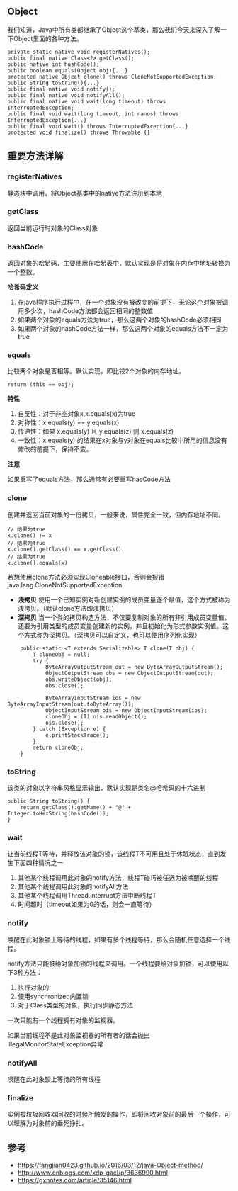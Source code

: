 ## Object

我们知道，Java中所有类都继承了Object这个基类，那么我们今天来深入了解一下Object里面的各种方法。

```
private static native void registerNatives();
public final native Class<?> getClass();
public native int hashCode();
public boolean equals(Object obj){...}
protected native Object clone() throws CloneNotSupportedException;
public String toString(){...}
public final native void notify();
public final native void notifyAll();
public final native void wait(long timeout) throws InterruptedException;
public final void wait(long timeout, int nanos) throws InterruptedException{...}
public final void wait() throws InterruptedException{...}
protected void finalize() throws Throwable {}
```

## 重要方法详解

### registerNatives

静态块中调用，将Object基类中的native方法注册到本地

### getClass

返回当前运行时对象的Class对象

### hashCode

返回对象的哈希码，主要使用在哈希表中，默认实现是将对象在内存中地址转换为一个整数。

**哈希码定义**

1. 在java程序执行过程中，在一个对象没有被改变的前提下，无论这个对象被调用多少次，hashCode方法都会返回相同的整数值
2. 如果两个对象的equals方法为true，那么这两个对象的hashCode必须相同
3. 如果两个对象的hashCode方法一样，那么这两个对象的equals方法不一定为true

### equals

比较两个对象是否相等。默认实现，即比较2个对象的内存地址。

```
return (this == obj);
```

**特性**

1. 自反性：对于非空对象x,x.equals(x)为true
2. 对称性：x.equals(y) == y.equals(x)
3. 传递性：如果 x.equals(y) 且 y.equals(z) 则 x.equals(z) 
4. 一致性：x.equals(y) 的结果在x对象与y对象在equals比较中所用的信息没有修改的前提下，保持不变。

**注意**

如果重写了equals方法，那么通常有必要重写hasCode方法

### clone

创建并返回当前对象的一份拷贝，一般来说，属性完全一致，但内存地址不同。

```
// 结果为true
x.clone() != x
// 结果为true
x.clone().getClass() == x.getClass()
// 结果为true
x.clone().equals(x)
```

若想使用clone方法必须实现Cloneable接口，否则会报错java.lang.CloneNotSupportedException

- **浅拷贝** 使用一个已知实例对新创建实例的成员变量逐个赋值，这个方式被称为浅拷贝。（默认clone方法即浅拷贝）
- **深拷贝** 当一个类的拷贝构造方法，不仅要复制对象的所有非引用成员变量值，还要为引用类型的成员变量创建新的实例，并且初始化为形式参数实例值。这个方式称为深拷贝。（深拷贝可以自定义，也可以使用序列化实现）

```
    public static <T extends Serializable> T clone(T obj) {
        T cloneObj = null;
        try {
            ByteArrayOutputStream out = new ByteArrayOutputStream();
            ObjectOutputStream obs = new ObjectOutputStream(out);
            obs.writeObject(obj);
            obs.close();

            ByteArrayInputStream ios = new ByteArrayInputStream(out.toByteArray());
            ObjectInputStream ois = new ObjectInputStream(ios);
            cloneObj = (T) ois.readObject();
            ois.close();
        } catch (Exception e) {
            e.printStackTrace();
        }
        return cloneObj;
    }
```

### toString

该类的对象以字符串风格显示输出，默认实现是类名@哈希码的十六进制

```
public String toString() {
    return getClass().getName() + "@" + Integer.toHexString(hashCode());
}
```

### wait

让当前线程T等待，并释放该对象的锁，该线程T不可用且处于休眠状态，直到发生下面四种情况之一

1. 其他某个线程调用此对象的notify方法，线程T碰巧被任选为被唤醒的线程
2. 其他某个线程调用此对象的notifyAll方法
3. 其他某个线程调用Thread.interrupt方法中断线程T
4. 时间超时（timeout如果为0的话，则会一直等待）

### notify

唤醒在此对象锁上等待的线程，如果有多个线程等待，那么会随机任意选择一个线程。

notify方法只能被给对象加锁的线程来调用。一个线程要给对象加锁，可以使用以下3种方法：

1. 执行对象的
2. 使用synchronized内置锁
3. 对于Class类型的对象，执行同步静态方法

一次只能有一个线程拥有对象的监视器。

如果当前线程不是此对象监视器的所有者的话会抛出IllegalMonitorStateException异常

### notifyAll

唤醒在此对象锁上等待的所有线程

### finalize

实例被垃圾回收器回收的时候所触发的操作，即将回收对象前的最后一个操作，可以理解为对象前的垂死挣扎。

## 参考

- https://fangjian0423.github.io/2016/03/12/java-Object-method/
- http://www.cnblogs.com/xdp-gacl/p/3636990.html
- https://gxnotes.com/article/35146.html

